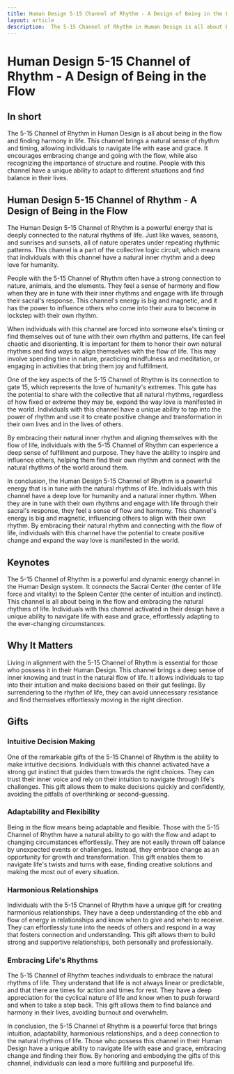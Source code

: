 ```yaml
---
title: Human Design 5-15 Channel of Rhythm - A Design of Being in the Flow
layout: article
description:  The 5-15 Channel of Rhythm in Human Design is all about being in the flow and finding harmony in life. This channel brings a natural sense of rhythm and timing, allowing individuals to navigate life with ease and grace. It encourages embracing change and going with the flow, while also recognizing the importance of structure and routine. People with this channel have a unique ability to adapt to different situations and find balance in their lives.
---
```

# Human Design 5-15 Channel of Rhythm - A Design of Being in the Flow
## In short
 The 5-15 Channel of Rhythm in Human Design is all about being in the flow and finding harmony in life. This channel brings a natural sense of rhythm and timing, allowing individuals to navigate life with ease and grace. It encourages embracing change and going with the flow, while also recognizing the importance of structure and routine. People with this channel have a unique ability to adapt to different situations and find balance in their lives.

## Human Design 5-15 Channel of Rhythm - A Design of Being in the Flow
The Human Design 5-15 Channel of Rhythm is a powerful energy that is deeply connected to the natural rhythms of life. Just like waves, seasons, and sunrises and sunsets, all of nature operates under repeating rhythmic patterns. This channel is a part of the collective logic circuit, which means that individuals with this channel have a natural inner rhythm and a deep love for humanity.

People with the 5-15 Channel of Rhythm often have a strong connection to nature, animals, and the elements. They feel a sense of harmony and flow when they are in tune with their inner rhythms and engage with life through their sacral's response. This channel's energy is big and magnetic, and it has the power to influence others who come into their aura to become in lockstep with their own rhythm.

When individuals with this channel are forced into someone else's timing or find themselves out of tune with their own rhythm and patterns, life can feel chaotic and disorienting. It is important for them to honor their own natural rhythms and find ways to align themselves with the flow of life. This may involve spending time in nature, practicing mindfulness and meditation, or engaging in activities that bring them joy and fulfillment.

One of the key aspects of the 5-15 Channel of Rhythm is its connection to gate 15, which represents the love of humanity's extremes. This gate has the potential to share with the collective that all natural rhythms, regardless of how fixed or extreme they may be, expand the way love is manifested in the world. Individuals with this channel have a unique ability to tap into the power of rhythm and use it to create positive change and transformation in their own lives and in the lives of others.

By embracing their natural inner rhythm and aligning themselves with the flow of life, individuals with the 5-15 Channel of Rhythm can experience a deep sense of fulfillment and purpose. They have the ability to inspire and influence others, helping them find their own rhythm and connect with the natural rhythms of the world around them.

In conclusion, the Human Design 5-15 Channel of Rhythm is a powerful energy that is in tune with the natural rhythms of life. Individuals with this channel have a deep love for humanity and a natural inner rhythm. When they are in tune with their own rhythms and engage with life through their sacral's response, they feel a sense of flow and harmony. This channel's energy is big and magnetic, influencing others to align with their own rhythm. By embracing their natural rhythm and connecting with the flow of life, individuals with this channel have the potential to create positive change and expand the way love is manifested in the world.
## Keynotes

The 5-15 Channel of Rhythm is a powerful and dynamic energy channel in the Human Design system. It connects the Sacral Center (the center of life force and vitality) to the Spleen Center (the center of intuition and instinct). This channel is all about being in the flow and embracing the natural rhythms of life. Individuals with this channel activated in their design have a unique ability to navigate life with ease and grace, effortlessly adapting to the ever-changing circumstances.

## Why It Matters

Living in alignment with the 5-15 Channel of Rhythm is essential for those who possess it in their Human Design. This channel brings a deep sense of inner knowing and trust in the natural flow of life. It allows individuals to tap into their intuition and make decisions based on their gut feelings. By surrendering to the rhythm of life, they can avoid unnecessary resistance and find themselves effortlessly moving in the right direction.

## Gifts

### Intuitive Decision Making

One of the remarkable gifts of the 5-15 Channel of Rhythm is the ability to make intuitive decisions. Individuals with this channel activated have a strong gut instinct that guides them towards the right choices. They can trust their inner voice and rely on their intuition to navigate through life's challenges. This gift allows them to make decisions quickly and confidently, avoiding the pitfalls of overthinking or second-guessing.

### Adaptability and Flexibility

Being in the flow means being adaptable and flexible. Those with the 5-15 Channel of Rhythm have a natural ability to go with the flow and adapt to changing circumstances effortlessly. They are not easily thrown off balance by unexpected events or challenges. Instead, they embrace change as an opportunity for growth and transformation. This gift enables them to navigate life's twists and turns with ease, finding creative solutions and making the most out of every situation.

### Harmonious Relationships

Individuals with the 5-15 Channel of Rhythm have a unique gift for creating harmonious relationships. They have a deep understanding of the ebb and flow of energy in relationships and know when to give and when to receive. They can effortlessly tune into the needs of others and respond in a way that fosters connection and understanding. This gift allows them to build strong and supportive relationships, both personally and professionally.

### Embracing Life's Rhythms

The 5-15 Channel of Rhythm teaches individuals to embrace the natural rhythms of life. They understand that life is not always linear or predictable, and that there are times for action and times for rest. They have a deep appreciation for the cyclical nature of life and know when to push forward and when to take a step back. This gift allows them to find balance and harmony in their lives, avoiding burnout and overwhelm.

In conclusion, the 5-15 Channel of Rhythm is a powerful force that brings intuition, adaptability, harmonious relationships, and a deep connection to the natural rhythms of life. Those who possess this channel in their Human Design have a unique ability to navigate life with ease and grace, embracing change and finding their flow. By honoring and embodying the gifts of this channel, individuals can lead a more fulfilling and purposeful life.
